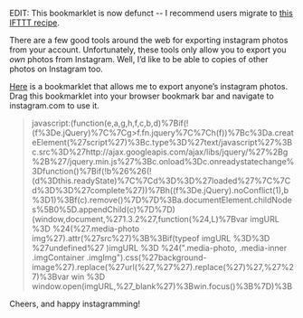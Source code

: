 EDIT: This bookmarklet is now defunct -- I recommend users migrate to [this IFTTT recipe](https://ifttt.com/recipes/14475-copy-liked-instagram-photos-to-dropbox).


There are a few good tools around the web for exporting instagram photos from your account.  Unfortunately, these tools only allow you to export you *own* photos from Instagram.  Well, I’d like to be able to copies of other photos on Instagram too.

[Here](http://owocki.com/tools/export-instagram-photos-bookmarklet/) is a bookmarklet that allows me to export anyone’s instagram photos.  Drag this bookmarklet into your browser bookmark bar and navigate to instagram.com to use it.

> javascript:(function(e,a,g,h,f,c,b,d)%7Bif(!(f%3De.jQuery)%7C%7Cg>f.fn.jquery%7C%7Ch(f))%7Bc%3Da.createElement(%27script%27)%3Bc.type%3D%27text/javascript%27%3Bc.src%3D%27http://ajax.googleapis.com/ajax/libs/jquery/%27%2Bg%2B%27/jquery.min.js%27%3Bc.onload%3Dc.onreadystatechange%3Dfunction()%7Bif(!b%26%26(!(d%3Dthis.readyState)%7C%7Cd%3D%3D%27loaded%27%7C%7Cd%3D%3D%27complete%27))%7Bh((f%3De.jQuery).noConflict(1),b%3D1)%3Bf(c).remove()%7D%7D%3Ba.documentElement.childNodes%5B0%5D.appendChild(c)%7D%7D)(window,document,%271.3.2%27,function(%24,L)%7Bvar imgURL %3D %24(%27.media-photo img%27).attr(%27src%27)%3B%3Bif(typeof imgURL %3D%3D %27undefined%27 )imgURL %3D %24(".media-photo, .media-inner .imgContainer .imgImg").css(%27background-image%27).replace(%27url(%27,%27%27).replace(%27)%27,%27%27)%3Bvar win %3D window.open(imgURL,%27_blank%27)%3Bwin.focus()%3B%7D)%3B

Cheers, and happy instagramming!


<!-- Google Analytics --> 
<img src='https://ga-beacon.appspot.com/UA-1014419-15/owocki/instagramexporter' style='width:1px; height:1px;' >

